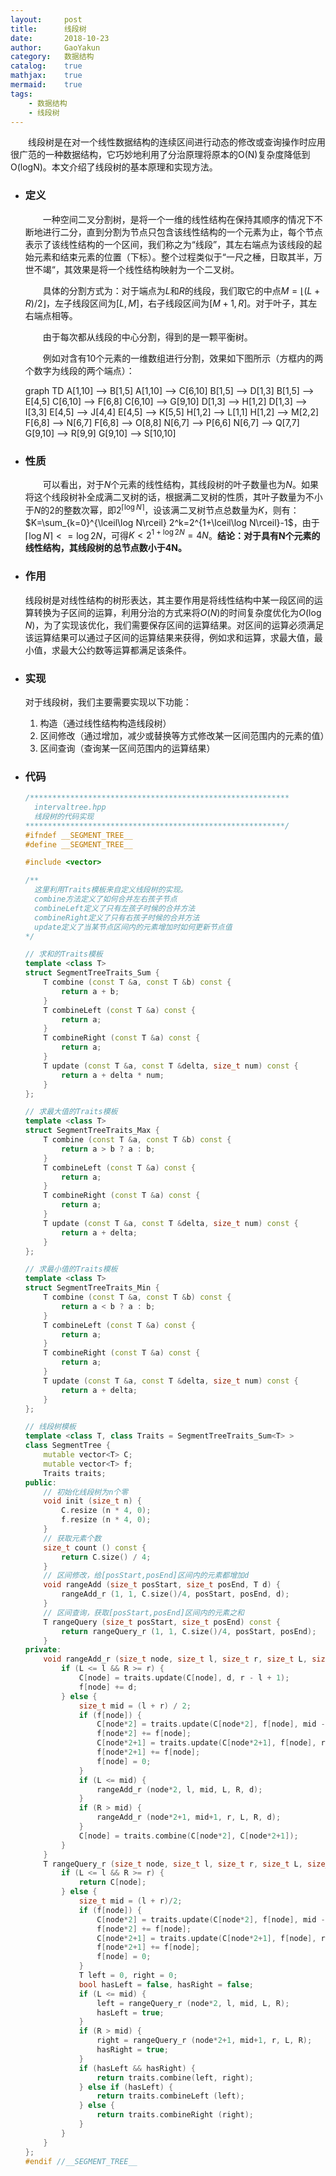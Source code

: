 ```yaml
---
layout:     post
title:      线段树
date:       2018-10-23
author:     GaoYakun
category:   数据结构
catalog:    true
mathjax:    true
mermaid:    true
tags:
    - 数据结构
    - 线段树
---
```


&emsp;&emsp;线段树是在对一个线性数据结构的连续区间进行动态的修改或查询操作时应用很广范的一种数据结构，它巧妙地利用了分治原理将原本的O(N)复杂度降低到O(logN)。本文介绍了线段树的基本原理和实现方法。



- ### 定义

  &emsp;&emsp;一种空间二叉分割树，是将一个一维的线性结构在保持其顺序的情况下不断地进行二分，直到分割为节点只包含该线性结构的一个元素为止，每个节点表示了该线性结构的一个区间，我们称之为“线段”，其左右端点为该线段的起始元素和结束元素的位置（下标）。整个过程类似于“一尺之棰，日取其半，万世不竭“，其效果是将一个线性结构映射为一个二叉树。

  &emsp;&emsp;具体的分割方式为：对于端点为$L$和$R$的线段，我们取它的中点$M=\lfloor (L+R)/2 \rfloor$，左子线段区间为$[L, M]$，右子线段区间为$[M+1, R]$。对于叶子，其左右端点相等。

  &emsp;&emsp;由于每次都从线段的中心分割，得到的是一颗平衡树。

  &emsp;&emsp;例如对含有10个元素的一维数组进行分割，效果如下图所示（方框内的两个数字为线段的两个端点）：

  <div class="mermaid">
  graph TD
  A[1,10] --> B[1,5]
  A[1,10] --> C[6,10]
  B[1,5] --> D[1,3]
  B[1,5] --> E[4,5]
  C[6,10] --> F[6,8]
  C[6,10] --> G[9,10]
  D[1,3] --> H[1,2]
  D[1,3] --> I[3,3]
  E[4,5] --> J[4,4]
  E[4,5] --> K[5,5]
  H[1,2] --> L[1,1]
  H[1,2] --> M[2,2]
  F[6,8] --> N[6,7]
  F[6,8] --> O[8,8]
  N[6,7] --> P[6,6]
  N[6,7] --> Q[7,7]
  G[9,10] --> R[9,9]
  G[9,10] --> S[10,10]
  </div>

- ### 性质

  &emsp;&emsp;可以看出，对于$N$个元素的线性结构，其线段树的叶子数量也为$N$。如果将这个线段树补全成满二叉树的话，根据满二叉树的性质，其叶子数量为不小于$N$的2的整数次幂，即$2^{\lceil\log N\rceil}$，设该满二叉树节点总数量为$K$，则有：$K=\sum_{k=0}^{\lceil\log N\rceil} 2^k=2^{1+\lceil\log N\rceil}-1$，由于$\lceil\log N\rceil<=\log 2N$，可得$K<2^{1+\log 2N}=4N$。**结论：对于具有N个元素的线性结构，其线段树的总节点数小于4N。**

- ### 作用

  线段树是对线性结构的树形表达，其主要作用是将线性结构中某一段区间的运算转换为子区间的运算，利用分治的方式来将$O(N)$的时间复杂度优化为$O(\log N)$，为了实现该优化，我们需要保存区间的运算结果。对区间的运算必须满足该运算结果可以通过子区间的运算结果来获得，例如求和运算，求最大值，最小值，求最大公约数等运算都满足该条件。

- ### 实现

  对于线段树，我们主要需要实现以下功能：

  1. 构造（通过线性结构构造线段树）
  2. 区间修改（通过增加，减少或替换等方式修改某一区间范围内的元素的值）
  3. 区间查询（查询某一区间范围内的运算结果）

- ### 代码

  ``` c++
  /**********************************************************
    intervaltree.hpp
  	线段树的代码实现
  **********************************************************/
  #ifndef __SEGMENT_TREE__
  #define __SEGMENT_TREE__

  #include <vector>

  /**
    这里利用Traits模板来自定义线段树的实现。
    combine方法定义了如何合并左右孩子节点
    combineLeft定义了只有左孩子时候的合并方法
    combineRight定义了只有右孩子时候的合并方法
    update定义了当某节点区间内的元素增加时如何更新节点值
  */

  // 求和的Traits模板
  template <class T>
  struct SegmentTreeTraits_Sum {
      T combine (const T &a, const T &b) const {
          return a + b;
      }
      T combineLeft (const T &a) const {
          return a;
      }
      T combineRight (const T &a) const {
          return a;
      }
      T update (const T &a, const T &delta, size_t num) const {
          return a + delta * num;
      }
  };

  // 求最大值的Traits模板
  template <class T>
  struct SegmentTreeTraits_Max {
      T combine (const T &a, const T &b) const {
          return a > b ? a : b;
      }
      T combineLeft (const T &a) const {
          return a;
      }
      T combineRight (const T &a) const {
          return a;
      }
      T update (const T &a, const T &delta, size_t num) const {
          return a + delta;
      }
  };

  // 求最小值的Traits模板
  template <class T>
  struct SegmentTreeTraits_Min {
      T combine (const T &a, const T &b) const {
          return a < b ? a : b;
      }
      T combineLeft (const T &a) const {
          return a;
      }
      T combineRight (const T &a) const {
          return a;
      }
      T update (const T &a, const T &delta, size_t num) const {
          return a + delta;
      }
  };

  // 线段树模板
  template <class T, class Traits = SegmentTreeTraits_Sum<T> >
  class SegmentTree {
      mutable vector<T> C;
      mutable vector<T> f;
      Traits traits;
  public:
      // 初始化线段树为n个零
      void init (size_t n) {
          C.resize (n * 4, 0);
          f.resize (n * 4, 0);
      }
      // 获取元素个数
      size_t count () const {
          return C.size() / 4;
      }
      // 区间修改，给[posStart,posEnd]区间内的元素都增加d
      void rangeAdd (size_t posStart, size_t posEnd, T d) {
          rangeAdd_r (1, 1, C.size()/4, posStart, posEnd, d);
      }
      // 区间查询，获取[posStart,posEnd]区间内的元素之和
      T rangeQuery (size_t posStart, size_t posEnd) const {
          return rangeQuery_r (1, 1, C.size()/4, posStart, posEnd);
      }
  private:
      void rangeAdd_r (size_t node, size_t l, size_t r, size_t L, size_t R, T d) {
          if (L <= l && R >= r) {
              C[node] = traits.update(C[node], d, r - l + 1);
              f[node] += d;
          } else {
              size_t mid = (l + r) / 2;
              if (f[node]) {
                  C[node*2] = traits.update(C[node*2], f[node], mid - l + 1);
                  f[node*2] += f[node];
                  C[node*2+1] = traits.update(C[node*2+1], f[node], r - mid);
                  f[node*2+1] += f[node];
                  f[node] = 0;
              }
              if (L <= mid) {
                  rangeAdd_r (node*2, l, mid, L, R, d);
              }
              if (R > mid) {
                  rangeAdd_r (node*2+1, mid+1, r, L, R, d);
              }
              C[node] = traits.combine(C[node*2], C[node*2+1]);
          }
      }
      T rangeQuery_r (size_t node, size_t l, size_t r, size_t L, size_t R) const {
          if (L <= l && R >= r) {
              return C[node];
          } else {
              size_t mid = (l + r)/2;
              if (f[node]) {
                  C[node*2] = traits.update(C[node*2], f[node], mid - l + 1);
                  f[node*2] += f[node];
                  C[node*2+1] = traits.update(C[node*2+1], f[node], r - mid);
                  f[node*2+1] += f[node];
                  f[node] = 0;
              }
              T left = 0, right = 0;
              bool hasLeft = false, hasRight = false;
              if (L <= mid) {
                  left = rangeQuery_r (node*2, l, mid, L, R);
                  hasLeft = true;
              }
              if (R > mid) {
                  right = rangeQuery_r (node*2+1, mid+1, r, L, R);
                  hasRight = true;
              }
              if (hasLeft && hasRight) {
                  return traits.combine(left, right);
              } else if (hasLeft) {
                  return traits.combineLeft (left);
              } else {
                  return traits.combineRight (right);
              }
          }
      }
  };
  #endif //__SEGMENT_TREE__

  ```

  
